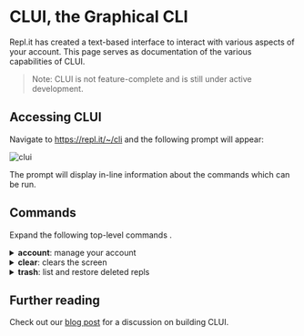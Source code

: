 # CLUI, the Graphical CLI
Repl.it has created a text-based interface to interact with various aspects of your account. This page serves as documentation of the various capabilities of CLUI.

> Note: CLUI is not feature-complete and is still under active development. 

## Accessing CLUI

Navigate to https://repl.it/~/cli and the following prompt will appear:

![clui](https://docs.repl.it/images/clui.png)

The prompt will display in-line information about the commands which can be run.

## Commands
Expand the following top-level commands .

<details>
  <summary><b>account</b>: manage your account</summary>

  `account view-warns` <br>
  View warnings you have been issued.
</details>

<details>
  <summary><b>clear</b>: clears the screen</summary>

  `clear` <br>
  Clears screen.
</details>

<details>
  <summary><b>trash</b>: list and restore deleted repls</summary>

  `trash restore --title $title` <br>
  Restore a deleted repl by its title. If multiple repls exist with the same name, the most recently deleted repl will be restored.

  `trash view` <br>
  View your most recently deleted repls.

</details>

## Further reading
Check out our [blog post](https://blog.repl.it/clui) for a discussion on building CLUI.
